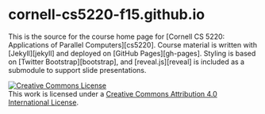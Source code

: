 # cornell-cs5220-f15.github.io

This is the source for the course home page for
[Cornell CS 5220: Applications of Parallel Computers][cs5220].
Course material is written with [Jekyll][jekyll] and deployed on
[GitHub Pages][gh-pages].  Styling is based on
[Twitter Bootstrap][bootstrap], and [reveal.js][reveal] is included as
a submodule to support slide presentations.

<a rel="license" href="http://creativecommons.org/licenses/by/4.0/"><img alt="Creative Commons License" style="border-width:0" src="https://i.creativecommons.org/l/by/4.0/88x31.png" /></a><br />This work is licensed under a <a rel="license" href="http://creativecommons.org/licenses/by/4.0/">Creative Commons Attribution 4.0 International License</a>.
